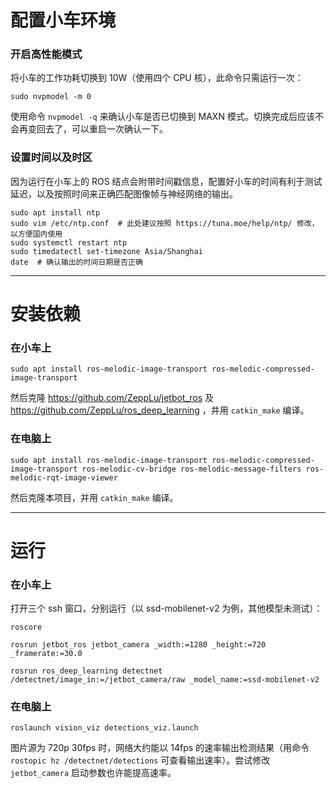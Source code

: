 # 配置小车环境

### 开启高性能模式
将小车的工作功耗切换到 10W（使用四个 CPU 核），此命令只需运行一次：
```shell
sudo nvpmodel -m 0
```
使用命令 `nvpmodel -q` 来确认小车是否已切换到 MAXN 模式。切换完成后应该不会再变回去了，可以重启一次确认一下。

### 设置时间以及时区

因为运行在小车上的 ROS 结点会附带时间戳信息，配置好小车的时间有利于测试延迟，以及按照时间来正确匹配图像帧与神经网络的输出。
```shell
sudo apt install ntp
sudo vim /etc/ntp.conf  # 此处建议按照 https://tuna.moe/help/ntp/ 修改，以方便国内使用
sudo systemctl restart ntp
sudo timedatectl set-timezone Asia/Shanghai
date  # 确认输出的时间日期是否正确
```

------

# 安装依赖

### 在小车上
```shell
sudo apt install ros-melodic-image-transport ros-melodic-compressed-image-transport
```
然后克隆 https://github.com/ZeppLu/jetbot_ros 及 https://github.com/ZeppLu/ros_deep_learning ，并用 `catkin_make` 编译。

### 在电脑上
```shell
sudo apt install ros-melodic-image-transport ros-melodic-compressed-image-transport ros-melodic-cv-bridge ros-melodic-message-filters ros-melodic-rqt-image-viewer
```
然后克隆本项目，并用 `catkin_make` 编译。

------

# 运行

### 在小车上
打开三个 ssh 窗口，分别运行（以 ssd-mobilenet-v2 为例，其他模型未测试）：
```shell
roscore
```
```shell
rosrun jetbot_ros jetbot_camera _width:=1280 _height:=720 _framerate:=30.0
```
```shell
rosrun ros_deep_learning detectnet /detectnet/image_in:=/jetbot_camera/raw _model_name:=ssd-mobilenet-v2
```

### 在电脑上
```shell
roslaunch vision_viz detections_viz.launch
```

图片源为 720p 30fps 时，网络大约能以 14fps 的速率输出检测结果（用命令 `rostopic hz /detectnet/detections` 可查看输出速率）。尝试修改 `jetbot_camera` 启动参数也许能提高速率。
